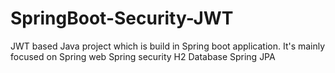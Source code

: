 # SpringBoot-Security-JWT
JWT based Java project which is build in Spring boot application. It's mainly focused on Spring web Spring security H2 Database Spring JPA
